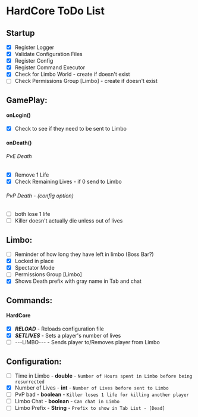 # HardCore ToDo List

## Startup

- [x] Register Logger
- [x] Validate Configuration Files
- [x] Register Config
- [x] Register Command Executor
- [x] Check for Limbo World - create if doesn't exist
- [ ] Check Permissions Group [Limbo] - create if doesn't exist
	
## GamePlay:

#### onLogin()

- [x] Check to see if they need to be sent to Limbo

#### onDeath()

###### PvE Death

- [x] Remove 1 Life
- [x] Check Remaining Lives - if 0 send to Limbo

###### PvP Death - (config option) 

- [ ] both lose 1 life 
- [ ] Killer doesn't actually die unless out of lives
	
## Limbo:

- [ ] Reminder of how long they have left in limbo (Boss Bar?)
- [x] Locked in place
- [x] Spectator Mode
- [ ] Permissions Group [Limbo]
- [x] Shows Death prefix with gray name in Tab and chat

## Commands:

#### HardCore

- [x] ***RELOAD*** - Reloads configuration file
- [x] ***SETLIVES*** - Sets a player's number of lives
- [ ] ---LIMBO--- - Sends player to/Removes player from Limbo
		
## Configuration:

- [ ] Time in Limbo - **double** - `Number of Hours spent in Limbo before being resurrected`
- [x] Number of Lives - **int** - `Number of Lives before sent to Limbo`
- [ ] PvP bad - **boolean** - `Killer loses 1 life for killing another player`
- [ ] Limbo Chat - **boolean** - `Can chat in Limbo`
- [ ] Limbo Prefix - **String** - `Prefix to show in Tab List - [Dead]`
